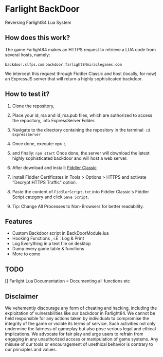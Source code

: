 # Farlight BackDoor

Reversing Farlight84 Lua System

## How does this work?

The game Farlight84 makes an HTTPS request to retrieve a LUA code from several hosts, namely:

```backdoor.slfps.com```
```backdoor.farlight84miraclegames.com```

We intercept this request through Fiddler Classic and host (locally, for now) an ExpressJS server that will return a highly sophisticated backdoor.

## How to test it?

1. Clone the repository,
2. Place your id_rsa and id_rsa.pub files, which are authorized to access the repository, into ExpressServer Folder.
3. Navigate to the directory containing the repository in the terminal:
```cd ExpressServer```
4. Once done, execute:
```npm i```
5. and finally:
```npm start```
Once done, the server will download the latest highly sophisticated backdoor and will host a web server.

6. After download and install: [Fiddler Classic](https://telerik-fiddler.s3.amazonaws.com/fiddler/FiddlerSetup.exe)

7. Install Fiddler Certificates in Tools > Options > HTTPS and activate "Decrypt HTTPS Traffic" option.

8. Paste the content of ```FiddlerScript.txt``` into Fiddler Classic's Fiddler Script category and click ```Save Script```.

9. Tip: Change All Processes to Non-Browsers for better readability.

## Features
- Custom Backdoor script in BackDoorModule.lua
- Hooking Functions , i.E : Log & Print
- Log Everything in a text file on desktop
- Dump every game table & functions
- More to come

## TODO
[] Farlight Lua Documentation = Documenting all functions etc
## Disclaimer

We vehemently discourage any form of cheating and hacking, including the exploitation of vulnerabilities like our backdoor in Farlight84. We cannot be held responsible for any actions taken by individuals to compromise the integrity of the game or violate its terms of service. Such activities not only undermine the fairness of gameplay but also pose serious legal and ethical implications. We advocate for fair play and urge users to refrain from engaging in any unauthorized access or manipulation of game systems. Any misuse of our tools or encouragement of unethical behavior is contrary to our principles and values.
